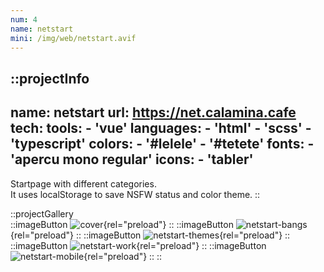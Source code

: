 ```yaml
---
num: 4
name: netstart
mini: /img/web/netstart.avif
---
```


::projectInfo
---
name: netstart
url: https://net.calamina.cafe
tech: 
    tools:
      - 'vue'
    languages:
      - 'html'
      - 'scss'
      - 'typescript'
    colors:
      - '#lelele'
      - '#tetete'
    fonts:
      - 'apercu mono regular'
    icons:
      - 'tabler'
---
Startpage with different categories.\
It uses localStorage to save NSFW status and color theme.
::

::projectGallery  
  ::imageButton
    ![cover](/img/web/netstart.avif){rel="preload"}
  ::
  ::imageButton
    ![netstart-bangs](/img/web/netstart/netstart-bangs.avif){rel="preload"}
  ::
  ::imageButton
    ![netstart-themes](/img/web/netstart/netstart-themes.avif){rel="preload"}
  :: 
  ::imageButton
    ![netstart-work](/img/web/netstart/netstart-work.avif){rel="preload"}
  :: 
  ::imageButton
    ![netstart-mobile](/img/web/netstart/netstart-mobile.avif){rel="preload"}
  :: 
::

<!-- ::projectFeatures
- Search mimicking DuckDuckGo bangs, with instant results on several search engines,
- 4 different themes, each available in light or dark,
- A 'nsfw' button, toggling an additional category and marked links,
- Themes and nsfw state are stored in local storage for persistance
:: -->